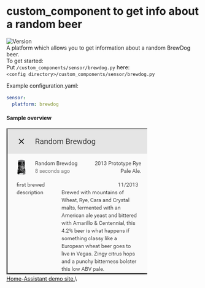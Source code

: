 # custom_component to get info about a random beer
![Version](https://img.shields.io/badge/version-2.1.0-green.svg?style=for-the-badge)\
A platform which allows you to get information about a random BrewDog beer.\
To get started:\
Put `/custom_components/sensor/brewdog.py` here:\
`<config directory>/custom_components/sensor/brewdog.py`  
  
Example configuration.yaml: 
```yaml
sensor:
  platform: brewdog
```
#### Sample overview
![Sample overview](overview.png)\
[Home-Assistant demo site.](https://ha-test-brewdog.halfdecent.io)\
